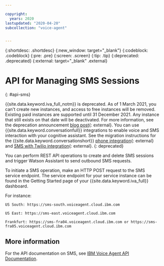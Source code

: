 ```yaml
---

copyright:
  years: 2020
lastupdated: "2020-04-20"
subcollection: "voice-agent"


---
```


{:shortdesc: .shortdesc}
{:new_window: target="_blank"}
{:codeblock: .codeblock}
{:pre: .pre}
{:screen: .screen}
{:tip: .tip}
{:deprecated: .deprecated}
{:external: target="_blank" .external}


# API for Managing SMS Sessions
{: #api-sms}

{{site.data.keyword.iva_full_notm}} is deprecated. As of 1 March 2021, you can't create new instances, and access to free instances will be removed. Existing paid instances are supported until 31 December 2021. Any instance that still exists on that date will be deactivated. For more information, see the deprecation announcement [blog post](https://community.ibm.com/community/user/watsonapps/blogs/mitch-mason1/2021/02/08/announcing-voice-agent-with-watson-deprecation){: external}. You can use {{site.data.keyword.conversationfull}} integrations to enable voice and SMS interaction with your cognitive assistant. See the migration instructions for the {{site.data.keyword.conversationshort}} [phone integration](/docs/assistant?topic=assistant-deploy-phone#deploy-phone-migrate-from-va){: external} and [SMS with Twilio integration](/docs/assistant?topic=assistant-deploy-sms#deploy-sms-migrate-from-va){: external}.
{: deprecated}

You can perform REST API operations to create and delete SMS sessions and trigger Watson Assistant to send outbound SMS requests.

To initiate a SMS operation, make an HTTP POST request to the SMS service endpoint. The service endpoint for your service instance can be found in the Getting Started page of your {{site.data.keyword.iva_full}} dashboard.

For instance:

`US South: https://sms-south.voiceagent.cloud.ibm.com`

`US East: https://sms-east.voiceagent.cloud.ibm.com`

`Frankfurt: https://sms-fra04.voiceagent.cloud.ibm.com or https://sms-fra05.voiceagent.cloud.ibm.com`

## More information

For the API documentation on SMS, see [IBM Voice Agent API Documentation](https://cloud.ibm.com/apidocs/voice-agent/sms-api).

